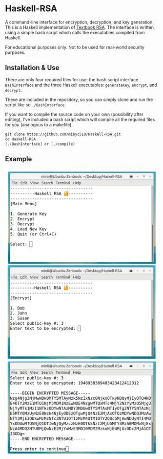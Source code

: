 # Haskell-RSA
A command-line interface for encryption, decryption, and key generation. This is a Haskell implementation of [Textbook RSA](https://crypto.stackexchange.com/questions/1448/definition-of-textbook-rsa "Crypto StackExchange"). The interface is written using a simple bash script which calls the executables compiled from Haskell.

For educational purposes only. Not to be used for real-world security purposes.

## Installation & Use

There are only four required files for use: the bash script interface `BashInterface` and the three Haskell executables: `generateKey`, `encrypt`, and `decrypt`. 

These are included in the repository, so you can simply clone and run the script like so `./BashInterface`.

If you want to compile the source code on your own (possibility after editing), I've included a bash script which will compile all the required files for you (analogous to a makefile).


    git clone https://github.com/minyc510/Haskell-RSA.git
    cd Haskell-RSA
    [./BashInterface] or [./compile]

## Example

![screenshots](HaskellRSADemo1.png)
